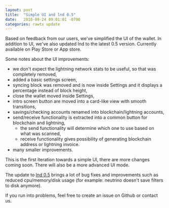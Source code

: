 ```yaml
---
layout: post
title:  "Simple UI and lnd 0.5"
date:   2018-09-24 09:01:01 -0700
categories: rawtx update
---
```

Based on feedback from our users, we've simplified the UI of the wallet.
In addition to UI, we've also updated lnd to the latest 0.5 version. Currently available
on Play Store or App store.

Some notes about the UI improvements:
- we don't expect the lightning network stats to be useful, so that was completely removed,
- added a basic settings screen,
- syncing block was removed and is now inside Settings and it displays a percentage instead
of block height,
- close the wallet moved inside Settings,
- intro screen button are moved into a card-like view with smooth transitions,
- savings/checking accounts renamed into blockchain/lightning accounts,
- send/receive functionality is extracted into a common button for blockchain and
lightning,
    - the send functionality will determine which one to use based on what was scanned,
    - receive functionality gives possibility of generating blockchain address or lightning invoice.
- many smaller improvements.

This is the first iteration towards a simple UI, there are more changes coming soon. There will also be a more advanced UI mode.

The update to [lnd 0.5](https://github.com/lightningnetwork/lnd/releases/tag/v0.5-beta) brings a lot of bug fixes and improvements such as reduced
cpu/memory/disk usage (for example: neutrino doesn't save filters to disk anymore).

If you run into problems, feel free to create an issue on Github or contact us.